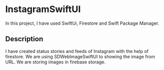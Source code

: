 # InstagramSwiftUI

In this project, I have used SwiftUi, Firestore and Swift Package Manager. 

## Description

I have created status stories and feeds of Instagram with the help of firestore. 
We are using SDWebImageSwiftUI to showing the image from URL. We are storing images in firebase storage.
